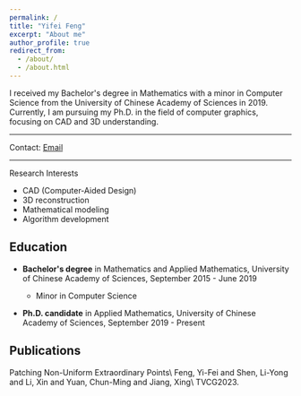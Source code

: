```yaml
---
permalink: /
title: "Yifei Feng"
excerpt: "About me"
author_profile: true
redirect_from: 
  - /about/
  - /about.html
---
```


I received my Bachelor's degree in Mathematics with a minor in Computer Science from the University of Chinese Academy of Sciences in 2019. Currently, I am pursuing my Ph.D. in the field of computer graphics, focusing on CAD and 3D understanding.

---
Contact: [Email](fengyifei15@mails.ucas.ac.cn)

---
Research Interests
- CAD (Computer-Aided Design)
- 3D reconstruction
- Mathematical modeling
- Algorithm development


Education
---
- **Bachelor's degree** in Mathematics and Applied Mathematics, University of Chinese Academy of Sciences, September 2015 - June 2019
  - Minor in Computer Science

- **Ph.D. candidate** in Applied Mathematics, University of Chinese Academy of Sciences, September 2019 - Present

Publications
---
Patching Non-Uniform Extraordinary Points\\
Feng, Yi-Fei and Shen, Li-Yong and Li, Xin and Yuan, Chun-Ming and Jiang, Xing\\
TVCG2023.